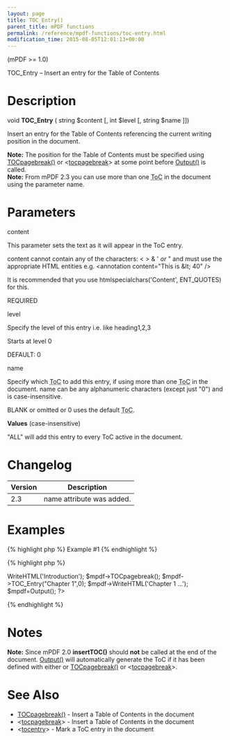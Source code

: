 ```yaml
---
layout: page
title: TOC_Entry()
parent_title: mPDF functions
permalink: /reference/mpdf-functions/toc-entry.html
modification_time: 2015-08-05T12:01:13+00:00
---
```


<p>(mPDF &gt;= 1.0)</p>
<p>TOC_Entry – Insert an entry for the Table of Contents</p>

# Description

<p class="manual_block">void <b>TOC_Entry</b> ( string <span class="parameter">$content</span> [, int <span class="parameter">$level</span> [, string <span class="parameter">$name</span> ]])</p>
<p>Insert an entry for the Table of Contents referencing the current writing position in the document.</p>

<div class="alert alert-info" role="alert"><strong>Note:</strong> The position for the Table of Contents must be specified using <a href="{{ "/reference/mpdf-functions/tocpagebreak.html" | prepend: site.baseurl }}">TOCpagebreak()</a> or &lt;<a href="{{ "/reference/html-control-tags/tocpagebreak.html" | prepend: site.baseurl }}">tocpagebreak</a>&gt; at some point before <a href="{{ "/reference/mpdf-functions/output.html" | prepend: site.baseurl }}">Output()</a> is called.</div>

<div class="alert alert-info" role="alert"><strong>Note:</strong> From mPDF 2.3 you can use more than one <acronym title="Table of Contents">ToC</acronym> in the document using the parameter <span class="parameter">name</span>.</div>

# Parameters

<p class="manual_param_dt"><span class="parameter">content</span></p>
<p class="manual_param_dd">This parameter sets the text as it will appear in the ToC entry. 

<span class="parameter">content</span> cannot contain any of the characters: &lt; &gt; &amp; ' <i>or</i> " and must use the appropriate HTML entities e.g. &lt;annotation content="This is &amp;lt; 40" /&gt;

It is recommended that you use htmlspecialchars('Content', ENT_QUOTES) for this.

<span class="smallblock">REQUIRED</span></p>
<p class="manual_param_dt"><span class="parameter">level</span></p>
<p class="manual_param_dd">Specify the level of this entry i.e. like heading1,2,3 

Starts at level 0

<span class="smallblock">DEFAULT</span>: 0</p>
<p class="manual_param_dt"><span class="parameter">name</span></p>
<p class="manual_param_dd">Specify which <acronym title="Table of Contents">ToC</acronym> to add this entry, if using more than one <acronym title="Table of Contents">ToC</acronym> in the document. <span class="parameter">name</span> can be any alphanumeric characters (except just "0") and is case-insensitive.

<span class="smallblock">BLANK</span>&nbsp;or omitted or 0 uses the default <acronym title="Table of Contents">ToC</acronym>.</p>
<p class="manual_param_dd"><b>Values</b> (case-insensitive)

"ALL" will add this entry to every ToC active in the document.</p>

# Changelog

<table class="table"> <thead>
<tr> <th>Version</th><th>Description</th> </tr>
</thead> <tbody>
<tr>
<td>2.3</td>
<td><span class="parameter">name</span> attribute was added.</td>
</tr>
</tbody> </table>

# Examples

{% highlight php %}
Example #1
{% endhighlight %}

{% highlight php %}
<?php

<?php

$mpdf=new mPDF();

$mpdf->WriteHTML('Introduction');

$mpdf->TOCpagebreak();

$mpdf->TOC_Entry("Chapter 1",0);

$mpdf->WriteHTML('Chapter 1 ...');

$mpdf=Output();

?>
{% endhighlight %}

# Notes

<div class="alert alert-info" role="alert"><strong>Note:</strong> Since mPDF 2.0 <b>insertTOC()</b> should <b>not</b> be called at the end of the document. <a href="{{ "/reference/codepages-glyphs/iso-8859-win-comparison-chart.html" | prepend: site.baseurl }}">Output()</a> will automatically generate the ToC if it has been defined with either or <a href="{{ "/reference/mpdf-functions/tocpagebreak.html" | prepend: site.baseurl }}">TOCpagebreak()</a> or&nbsp;&lt;<a href="{{ "/reference/html-control-tags/tocpagebreak.html" | prepend: site.baseurl }}">tocpagebreak</a>&gt;.</div>

# See Also

<ul>
<li class="manual_boxlist"> <a href="{{ "/reference/mpdf-functions/tocpagebreak.html" | prepend: site.baseurl }}">TOCpagebreak()</a> - Insert a Table of Contents in the document </li>
<li class="manual_boxlist"> &lt;<a href="{{ "/reference/html-control-tags/tocpagebreak.html" | prepend: site.baseurl }}">tocpagebreak</a>&gt; - Insert a Table of Contents in the document </li>
<li class="manual_boxlist"> &lt;<a href="{{ "/reference/html-control-tags/tocentry.html" | prepend: site.baseurl }}">tocentry</a>&gt; - Mark a ToC entry in the document </li>
</ul>
